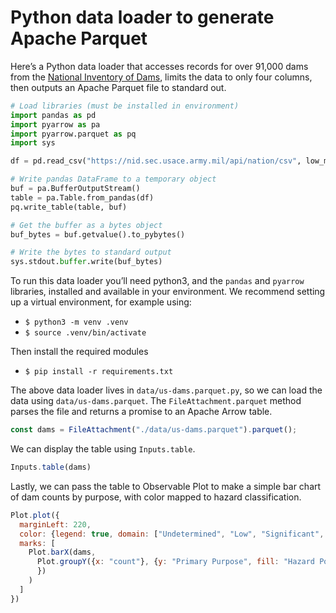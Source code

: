 # Python data loader to generate Apache Parquet

Here’s a Python data loader that accesses records for over 91,000 dams from the [National Inventory of Dams](https://nid.sec.usace.army.mil/), limits the data to only four columns, then outputs an Apache Parquet file to standard out.

```python
# Load libraries (must be installed in environment)
import pandas as pd
import pyarrow as pa
import pyarrow.parquet as pq
import sys

df = pd.read_csv("https://nid.sec.usace.army.mil/api/nation/csv", low_memory=False, skiprows=1).loc[:, ["Dam Name", "Primary Purpose", "Primary Dam Type", "Hazard Potential Classification"]]

# Write pandas DataFrame to a temporary object
buf = pa.BufferOutputStream()
table = pa.Table.from_pandas(df)
pq.write_table(table, buf)

# Get the buffer as a bytes object
buf_bytes = buf.getvalue().to_pybytes()

# Write the bytes to standard output
sys.stdout.buffer.write(buf_bytes)
```

<div class="note">

To run this data loader you’ll need python3, and the `pandas` and `pyarrow` libraries, installed and available in your environment. We recommend setting up a virtual environment, for example using:

- `$ python3 -m venv .venv`
- `$ source .venv/bin/activate`

Then install the required modules

- `$ pip install -r requirements.txt`

</div>

The above data loader lives in `data/us-dams.parquet.py`, so we can load the data using `data/us-dams.parquet`. The `FileAttachment.parquet` method parses the file and returns a promise to an Apache Arrow table.

```js echo
const dams = FileAttachment("./data/us-dams.parquet").parquet();
```

We can display the table using `Inputs.table`.

```js echo
Inputs.table(dams)
```

Lastly, we can pass the table to Observable Plot to make a simple bar chart of dam counts by purpose, with color mapped to hazard classification.

```js echo
Plot.plot({
  marginLeft: 220,
  color: {legend: true, domain: ["Undetermined", "Low", "Significant", "High"]},
  marks: [
    Plot.barX(dams,
      Plot.groupY({x: "count"}, {y: "Primary Purpose", fill: "Hazard Potential Classification", sort: {y: "x", reverse: true}
      })
    )
  ]
})
```
